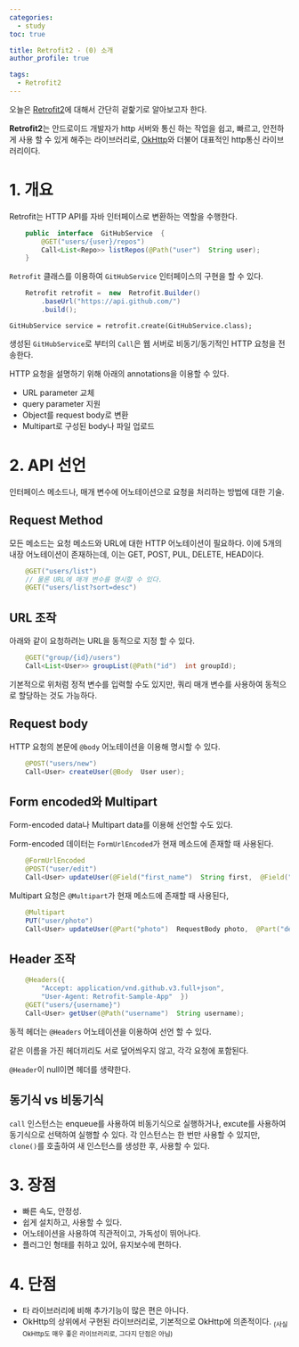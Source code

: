 ```yaml
---
categories: 
  - study
toc: true

title: Retrofit2 - (0) 소개
author_profile: true

tags:
  - Retrofit2
---
```


오늘은 [Retrofit2](https://square.github.io/retrofit/)에 대해서 간단히 겉핥기로 알아보고자 한다.

**Retrofit2**는 안드로이드 개발자가 http 서버와 통신 하는 작업을 쉽고, 빠르고, 안전하게 사용 할 수 있게 해주는 라이브러리로, [OkHttp](https://square.github.io/okhttp/)와 더불어 대표적인 http통신 라이브러리이다.


# 1. 개요
Retrofit는 HTTP API를 자바 인터페이스로 변환하는 역할을 수행한다.

```java
    public  interface  GitHubService  {  
	    @GET("users/{user}/repos")  
	    Call<List<Repo>> listRepos(@Path("user")  String user);  
    }
```

```Retrofit``` 클래스를 이용하여 ```GitHubService``` 인터페이스의 구현을 할 수 있다.

```java
    Retrofit retrofit =  new  Retrofit.Builder()  
	    .baseUrl("https://api.github.com/")  
	    .build();
```
	    
	GitHubService service = retrofit.create(GitHubService.class);

생성된 ```GitHubService```로 부터의 ```Call```은 웹 서버로 비동기/동기적인 HTTP 요청을 전송한다.

HTTP 요청을 설명하기 위해 아래의 annotations을 이용할 수 있다.
+ URL parameter 교체
+ query parameter 지원
+ Object를 request body로 변환
+ Multipart로 구성된 body나 파일 업로드

# 2. API 선언
인터페이스 메소드나, 매개 변수에 어노테이션으로 요청을 처리하는 방법에 대한 기술.

## Request Method
모든 메소드는 요청 메소드와 URL에 대한 HTTP 어노테이션이 필요하다.
이에 5개의 내장 어노테이션이 존재하는데, 이는 GET, POST, PUL, DELETE, HEAD이다.

```java
    @GET("users/list")
    // 물론 URL에 매개 변수를 명시할 수 있다.
    @GET("users/list?sort=desc")
```

## URL 조작
아래와 같이 요청하려는 URL을 동적으로 지정 할 수 있다.

```java
    @GET("group/{id}/users")
    Call<List<User>> groupList(@Path("id")  int groupId);
```

기본적으로 위처럼 정적 변수를 입력할 수도 있지만, 쿼리 매개 변수를 사용하여 동적으로 할당하는 것도 가능하다. 

## Request body
HTTP 요청의 본문에 ```@body``` 어노테이션을 이용해 명시할 수 있다.

```java
    @POST("users/new")
    Call<User> createUser(@Body  User user);
```

## Form encoded와 Multipart
Form-encoded data나 Multipart data를 이용해 선언할 수도 있다.

Form-encoded 데이터는 ```FormUrlEncoded```가 현재 메소드에 존재할 때 사용된다.

```java
    @FormUrlEncoded
    @POST("user/edit")
    Call<User> updateUser(@Field("first_name")  String first,  @Field("last_name")  String  last);
```

Multipart 요청은 ```@Multipart```가 현재 메소드에 존재할 때 사용된다,

```java
    @Multipart 
    PUT("user/photo")  
    Call<User> updateUser(@Part("photo")  RequestBody photo,  @Part("description")  RequestBody description);
```

## Header 조작

```java
    @Headers({  
	    "Accept: application/vnd.github.v3.full+json",  
	    "User-Agent: Retrofit-Sample-App"  })  
	@GET("users/{username}")
	Call<User> getUser(@Path("username")  String username);
```

동적 헤더는 ```@Headers``` 어노테이션을 이용하여 선언 할 수 있다.

같은 이름을 가진 헤더끼리도 서로 덮어씌우지 않고, 각각 요청에 포함된다.

```@Header```이 null이면 헤더를 생략한다.



## 동기식 vs 비동기식

```call``` 인스턴스는 enqueue를 사용하여 비동기식으로 실행하거나, excute를 사용하여 동기식으로 선택하여 실행할 수 있다.
각 인스턴스는 한 번만 사용할 수 있지만, ```clone()```를 호출하여 새 인스턴스를 생성한 후, 사용할 수 있다.


# 3. 장점

* 빠른 속도, 안정성.
* 쉽게 설치하고, 사용할 수 있다.
* 어노테이션을 사용하여 직관적이고, 가독성이 뛰어나다.
* 플러그인 형태를 취하고 있어, 유지보수에 편하다.


# 4. 단점
* 타 라이브러리에 비해 추가기능이 많은 편은 아니다.
* OkHttp의 상위에서 구현된 라이브러리로, 기본적으로 OkHttp에 의존적이다. <sub>(사실 OkHttp도 매우 좋은 라이브러리로, 그다지 단점은 아님)</sub>
